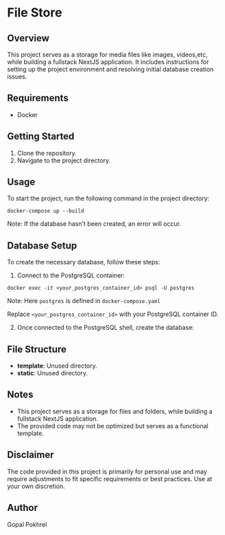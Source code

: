 # File Store

## Overview

This project serves as a storage for media files like images, videos,etc, while building a fullstack NextJS application. It includes instructions for setting up the project environment and resolving initial database creation issues.

## Requirements

- Docker

## Getting Started

1. Clone the repository.
2. Navigate to the project directory.

## Usage

To start the project, run the following command in the project directory:

`docker-compose up --build`

Note: If the database hasn't been created, an error will occur.

## Database Setup

To create the necessary database, follow these steps:

1. Connect to the PostgreSQL container:

`docker exec -it <your_postgres_container_id> psql -U postgres`

Note: Here `postgres` is defined in `docker-compose.yaml`

Replace `<your_postgres_container_id>` with your PostgreSQL container ID.

2. Once connected to the PostgreSQL shell, create the database:

## File Structure

- **template**: Unused directory.
- **static**: Unused directory.

## Notes

- This project serves as a storage for files and folders, while building a fullstack NextJS application.
- The provided code may not be optimized but serves as a functional template.

## Disclaimer

The code provided in this project is primarily for personal use and may require adjustments to fit specific requirements or best practices. Use at your own discretion.

## Author

Gopal Pokhrel
